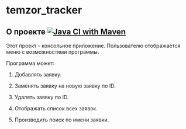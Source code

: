 # temzor_tracker

## О проекте [![Java CI with Maven](https://github.com/Temzor/temzor_tracker/actions/workflows/maven.yml/badge.svg)](https://github.com/Temzor/temzor_tracker/actions/workflows/maven.yml)

Этот проект - консольное приложение. Пользователю отображается меню с возможностями программы.

Программа может:

1. Добавлять заявку.

1. Заменять заявку на новую заявку по ID.

1. Удалять заявку по ID.

1. Отображать список всех заявок.

1. Производить поиск по имени заявки.
